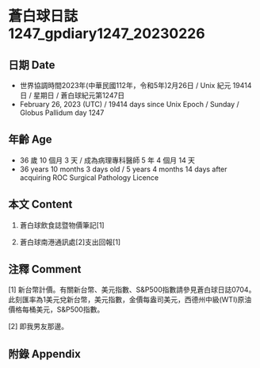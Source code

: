[_metadata_:encoding]: - "utf-8"
[_metadata_:language]: - "zh-Hant-TW"
[_metadata_:fileformat]: - "markdown"
[_metadata_:MIME_type]: - "text/plain"
[_metadata_:markdown_version]: - "commonmark version 0.30"
[_metadata_:markdown_spec]: - "https://spec.commonmark.org/0.30/"

# 蒼白球日誌1247_gpdiary1247_20230226 #

## 日期 Date ##

* 世界協調時間2023年(中華民國112年，令和5年)2月26日 / Unix 紀元 19414 日 / 星期日 / 蒼白球紀元第1247日
* February 26, 2023 (UTC) / 19414 days since Unix Epoch / Sunday / Globus Pallidum day 1247

## 年齡 Age ##

* 36 歲 10 個月 3 天 / 成為病理專科醫師 5 年 4 個月 14 天
* 36 years 10 months 3 days old / 5 years 4 months 14 days after acquiring ROC Surgical Pathology Licence

## 本文 Content ##

1. 蒼白球飲食誌暨物價筆記[1]

    
2. 蒼白球南港通訊處[2]支出回報[1]

    

## 注釋 Comment ##

[1] 新台幣計價。有關新台幣、美元指數、S&P500指數請參見蒼白球日誌0704。此刻匯率為1美元兌新台幣，美元指數，金價每盎司美元，西德州中級(WTI)原油價格每桶美元，S&P500指數。


[2] 即我男友那邊。



## 附錄 Appendix ##

